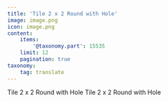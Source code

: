 ```yaml
---
title: 'Tile 2 x 2 Round with Hole'
image: image.png
icon: image.png
content:
    items:
        '@taxonomy.part': 15535
    limit: 12
    pagination: true
taxonomy:
    tag: translate
---
```


Tile 2 x 2 Round with Hole
Tile 2 x 2 Round with Hole
